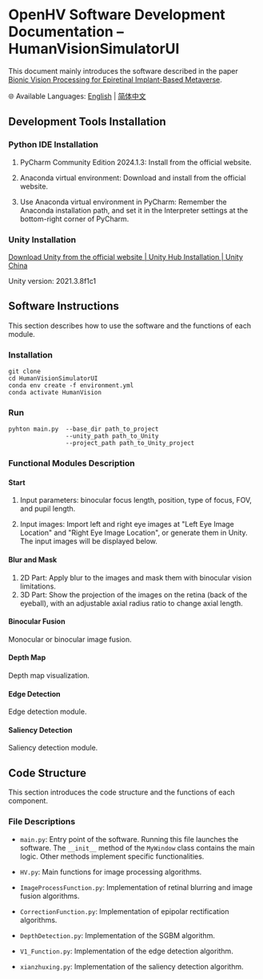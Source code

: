 # OpenHV Software Development Documentation – HumanVisionSimulatorUI

This document mainly introduces the software described in the paper [Bionic Vision Processing for Epiretinal Implant-Based Metaverse](https://pubs.acs.org/doi/full/10.1021/acsaom.3c00431).

🌐 Available Languages: [English](README.md) | [简体中文](README.zh-CN.md)

## Development Tools Installation

### Python IDE Installation

1. PyCharm Community Edition 2024.1.3: Install from the official website.

2. Anaconda virtual environment: Download and install from the official website.

3. Use Anaconda virtual environment in PyCharm: Remember the Anaconda installation path, and set it in the Interpreter settings at the bottom-right corner of PyCharm.

### Unity Installation

[Download Unity from the official website | Unity Hub Installation | Unity China](https://unity.cn/releases)

Unity version: 2021.3.8f1c1

## Software Instructions

This section describes how to use the software and the functions of each module.

### Installation

```
git clone
cd HumanVisionSimulatorUI
conda env create -f environment.yml
conda activate HumanVision
```

### Run

```
pyhton main.py  --base_dir path_to_project
                --unity_path path_to_Unity
                --project_path path_to_Unity_project
```


### Functional Modules Description

#### Start

1. Input parameters: binocular focus length, position, type of focus, FOV, and pupil length.

2. Input images: Import left and right eye images at "Left Eye Image Location" and "Right Eye Image Location", or generate them in Unity. The input images will be displayed below.

#### Blur and Mask

1. 2D Part: Apply blur to the images and mask them with binocular vision limitations.
2. 3D Part: Show the projection of the images on the retina (back of the eyeball), with an adjustable axial radius ratio to change axial length.

#### Binocular Fusion

Monocular or binocular image fusion.

#### Depth Map

Depth map visualization.

#### Edge Detection

Edge detection module.

#### Saliency Detection

Saliency detection module.

## Code Structure

This section introduces the code structure and the functions of each component.

### File Descriptions

- `main.py`: Entry point of the software. Running this file launches the software. The `__init__` method of the `MyWindow` class contains the main logic. Other methods implement specific functionalities.

- `HV.py`: Main functions for image processing algorithms.

- `ImageProcessFunction.py`: Implementation of retinal blurring and image fusion algorithms.

- `CorrectionFunction.py`: Implementation of epipolar rectification algorithms.

- `DepthDetection.py`: Implementation of the SGBM algorithm.

- `V1_Function.py`: Implementation of the edge detection algorithm.

- `xianzhuxing.py`: Implementation of the saliency detection algorithm.
